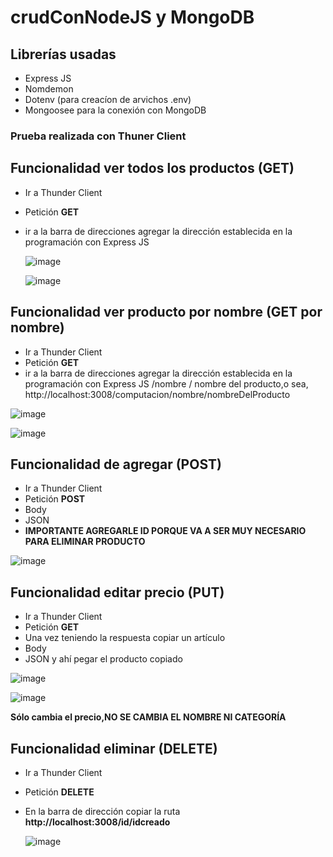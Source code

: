 # crudConNodeJS y MongoDB

## Librerías usadas 
* Express JS
* Nomdemon
* Dotenv (para creacíon de arvichos .env)
* Mongoosee para la conexión con MongoDB

### Prueba realizada con Thuner Client

## Funcionalidad ver todos los productos (GET)
* Ir a Thunder Client
* Petición **GET**
* ir a la barra de direcciones agregar la dirección establecida en la programación con Express JS
  
  ![image](https://github.com/BraianFG/crudConNode/assets/55467665/413172c0-1dfb-44fc-9c72-dfe7fefa78f4)

  ![image](https://github.com/BraianFG/crudConNode/assets/55467665/7ec29386-b9eb-40a6-8a09-1bc373d2bf57)

## Funcionalidad ver producto por nombre (GET por nombre)
* Ir a Thunder Client
* Petición **GET**
* ir a la barra de direcciones agregar la dirección establecida en la programación con Express JS /nombre / nombre del producto,o sea, http://localhost:3008/computacion/nombre/nombreDelProducto

![image](https://github.com/BraianFG/crudConNode/assets/55467665/08852167-803e-417f-bdaa-10cc977fa6a7)

![image](https://github.com/BraianFG/crudConNode/assets/55467665/120c7155-6220-4869-902b-3c25a575e504)

  
## Funcionalidad de agregar (POST)
* Ir a Thunder Client
* Petición **POST**
* Body
* JSON
*  **IMPORTANTE AGREGARLE ID PORQUE VA A SER MUY NECESARIO PARA ELIMINAR PRODUCTO**

  ![image](https://github.com/BraianFG/crudConNode/assets/55467665/9ea42d7e-5e79-477f-9c55-01efccf3dca0)

## Funcionalidad editar precio (PUT) 
* Ir a Thunder Client
* Petición **GET**
* Una vez teniendo la respuesta copiar un artículo
* Body
* JSON y ahí pegar el producto copiado

![image](https://github.com/BraianFG/crudConNode/assets/55467665/db9a5a7f-63df-436b-89af-0278bbbcb3be)

![image](https://github.com/BraianFG/crudConNode/assets/55467665/a4522d00-8192-43ef-a496-355f76f22452)

**Sólo cambia el precio,NO SE CAMBIA EL NOMBRE NI CATEGORÍA**

## Funcionalidad eliminar (DELETE)
* Ir a Thunder Client
* Petición **DELETE**
* En la barra de dirección copiar la ruta **http://localhost:3008/id/idcreado**

  ![image](https://github.com/BraianFG/crudConNode/assets/55467665/cf379cb1-acdd-4ff7-9e14-6d807ee1b122)

